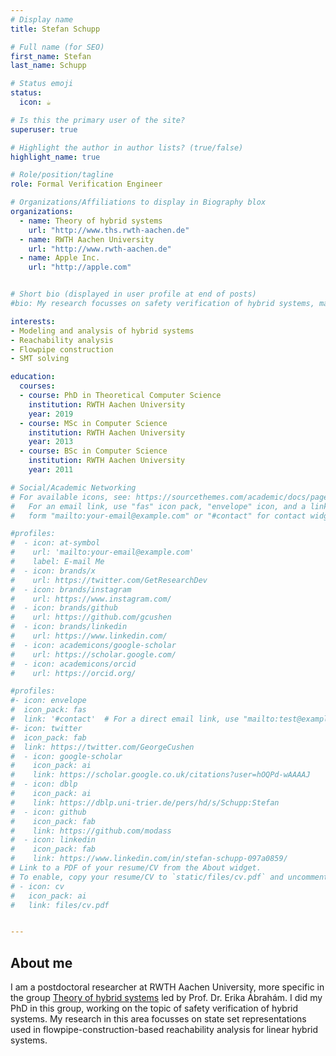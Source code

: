 ```yaml
---
# Display name
title: Stefan Schupp

# Full name (for SEO)
first_name: Stefan
last_name: Schupp

# Status emoji
status:
  icon: ☕️

# Is this the primary user of the site?
superuser: true

# Highlight the author in author lists? (true/false)
highlight_name: true

# Role/position/tagline
role: Formal Verification Engineer

# Organizations/Affiliations to display in Biography blox
organizations:
  - name: Theory of hybrid systems
    url: "http://www.ths.rwth-aachen.de"
  - name: RWTH Aachen University
    url: "http://www.rwth-aachen.de"
  - name: Apple Inc.
    url: "http://apple.com"


# Short bio (displayed in user profile at end of posts)
#bio: My research focusses on safety verification of hybrid systems, mainly via flowpipe-construction-based reachability analysis. 

interests:
- Modeling and analysis of hybrid systems
- Reachability analysis
- Flowpipe construction
- SMT solving

education:
  courses:
  - course: PhD in Theoretical Computer Science 
    institution: RWTH Aachen University
    year: 2019
  - course: MSc in Computer Science
    institution: RWTH Aachen University
    year: 2013
  - course: BSc in Computer Science
    institution: RWTH Aachen University
    year: 2011

# Social/Academic Networking
# For available icons, see: https://sourcethemes.com/academic/docs/page-builder/#icons
#   For an email link, use "fas" icon pack, "envelope" icon, and a link in the
#   form "mailto:your-email@example.com" or "#contact" for contact widget.

#profiles:
#  - icon: at-symbol
#    url: 'mailto:your-email@example.com'
#    label: E-mail Me
#  - icon: brands/x
#    url: https://twitter.com/GetResearchDev
#  - icon: brands/instagram
#    url: https://www.instagram.com/
#  - icon: brands/github
#    url: https://github.com/gcushen
#  - icon: brands/linkedin
#    url: https://www.linkedin.com/
#  - icon: academicons/google-scholar
#    url: https://scholar.google.com/
#  - icon: academicons/orcid
#    url: https://orcid.org/

#profiles:
#- icon: envelope
#  icon_pack: fas
#  link: '#contact'  # For a direct email link, use "mailto:test@example.org".
#- icon: twitter
#  icon_pack: fab
#  link: https://twitter.com/GeorgeCushen
#  - icon: google-scholar
#    icon_pack: ai
#    link: https://scholar.google.co.uk/citations?user=hOQPd-wAAAAJ
#  - icon: dblp
#    icon_pack: ai
#    link: https://dblp.uni-trier.de/pers/hd/s/Schupp:Stefan
#  - icon: github
#    icon_pack: fab
#    link: https://github.com/modass
#  - icon: linkedin
#    icon_pack: fab
#    link: https://www.linkedin.com/in/stefan-schupp-097a0859/
# Link to a PDF of your resume/CV from the About widget.
# To enable, copy your resume/CV to `static/files/cv.pdf` and uncomment the lines below.
# - icon: cv
#   icon_pack: ai
#   link: files/cv.pdf


---
```


## About me

I am a postdoctoral researcher at RWTH Aachen University, more specific in the group [Theory of hybrid systems](http://www.ths.rwth-aachen.de) led by Prof. Dr. Erika Ábrahám. 
I did my PhD in this group, working on the topic of safety verification of hybrid systems. 
My research in this area focusses on state set representations used in flowpipe-construction-based reachability analysis for linear hybrid systems.
